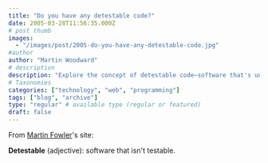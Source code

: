 ```yaml
---
title: "Do you have any detestable code?"
date: 2005-03-28T11:56:35.000Z
# post thumb
images:
  - "/images/post/2005-do-you-have-any-detestable-code.jpg"
#author
author: "Martin Woodward"
# description
description: "Explore the concept of detestable code—software that's untestable—and learn how it affects development and quality."
# Taxonomies
categories: ["technology", "web", "programming"]
tags: ["blog", "archive"]
type: "regular" # available type (regular or featured)
draft: false
---
```

From [Martin Fowler](http://martinfowler.com/bliki/Detestable.html)'s site:

**Detestable** (adjective): software that isn't testable.
